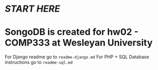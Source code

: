 # _START HERE_

# SongoDB is created for hw02 - COMP333 at Wesleyan University

For Django readme go to `readme-django.md`
For PHP + SQL Database instructions go to `readme-sql.md`